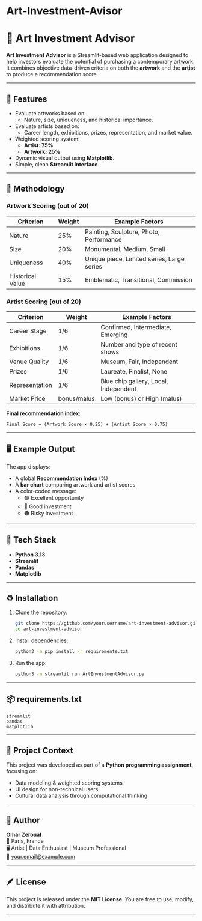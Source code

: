 # Art-Investment-Avisor
# 🎨 Art Investment Advisor

**Art Investment Advisor** is a Streamlit-based web application designed to help investors evaluate the potential of purchasing a contemporary artwork. It combines objective data-driven criteria on both the **artwork** and the **artist** to produce a recommendation score.

---

## 🚀 Features

- Evaluate artworks based on:
  - Nature, size, uniqueness, and historical importance.
- Evaluate artists based on:
  - Career length, exhibitions, prizes, representation, and market value.
- Weighted scoring system:
  - **Artist: 75%**
  - **Artwork: 25%**
- Dynamic visual output using **Matplotlib**.
- Simple, clean **Streamlit interface**.

---

## 🧮 Methodology

### Artwork Scoring (out of 20)
| Criterion | Weight | Example Factors |
|------------|---------|----------------|
| Nature | 25% | Painting, Sculpture, Photo, Performance |
| Size | 20% | Monumental, Medium, Small |
| Uniqueness | 40% | Unique piece, Limited series, Large series |
| Historical Value | 15% | Emblematic, Transitional, Commission |

### Artist Scoring (out of 20)
| Criterion | Weight | Example Factors |
|------------|---------|----------------|
| Career Stage | 1/6 | Confirmed, Intermediate, Emerging |
| Exhibitions | 1/6 | Number and type of recent shows |
| Venue Quality | 1/6 | Museum, Fair, Independent |
| Prizes | 1/6 | Laureate, Finalist, None |
| Representation | 1/6 | Blue chip gallery, Local, Independent |
| Market Price | bonus/malus | Low (bonus) or High (malus) |

**Final recommendation index:**

`Final Score = (Artwork Score × 0.25) + (Artist Score × 0.75)`

---

## 🖥️ Example Output

The app displays:
- A global **Recommendation Index** (%)
- A **bar chart** comparing artwork and artist scores
- A color-coded message:
  - 🟢 Excellent opportunity
  - 🔵 Good investment
  - 🟠 Risky investment

---

## 🧰 Tech Stack

- **Python 3.13**
- **Streamlit**
- **Pandas**
- **Matplotlib**

---

## ⚙️ Installation

1. Clone the repository:
   ```bash
   git clone https://github.com/yourusername/art-investment-advisor.git
   cd art-investment-advisor
   ```

2. Install dependencies:
   ```bash
   python3 -m pip install -r requirements.txt
   ```

3. Run the app:
   ```bash
   python3 -m streamlit run ArtInvestmentAdvisor.py
   ```

---

## 📦 requirements.txt
```
streamlit
pandas
matplotlib
```

---

## 🧠 Project Context

This project was developed as part of a **Python programming assignment**, focusing on:
- Data modeling & weighted scoring systems
- UI design for non-technical users
- Cultural data analysis through computational thinking

---

## 🎯 Author

**Omar Zeroual**  
📍 Paris, France  
🖥️ Artist | Data Enthusiast | Museum Professional  
📧 your.email@example.com  

---

## 🪶 License

This project is released under the **MIT License**. You are free to use, modify, and distribute it with attribution.

---
